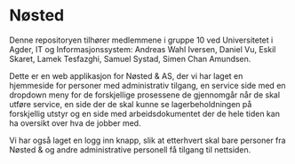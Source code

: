 # Nøsted
Denne repositoryen tilhører medlemmene i gruppe 10 ved Universitetet i Agder, IT og Informasjonssystem:
Andreas Wahl Iversen,
Daniel Vu,
Eskil Skaret,
Lamek Tesfazghi,
Samuel Systad,
Simen Chan Amundsen.

Dette er en web applikasjon for Nøsted & AS, der vi har laget en hjemmeside for personer med administrativ tilgang, en service side med en dropdown meny for de forskjellige prosessene de gjennomgår når de skal utføre service, en side der de skal kunne se lagerbeholdningen på forskjellig utstyr og en side med arbeidsdokumentet der de hele tiden kan ha oversikt over hva de jobber med.

Vi har også laget en logg inn knapp, slik at etterhvert skal bare personer fra Nøsted & og andre administrative personell få tilgang til nettsiden.
